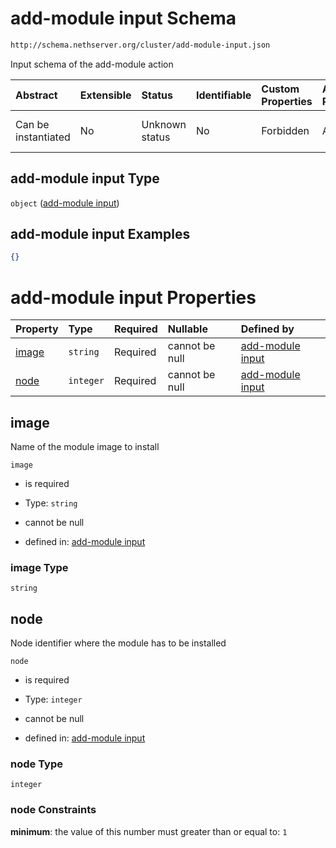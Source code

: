 # add-module input Schema

```txt
http://schema.nethserver.org/cluster/add-module-input.json
```

Input schema of the add-module action

| Abstract            | Extensible | Status         | Identifiable | Custom Properties | Additional Properties | Access Restrictions | Defined In                                                                    |
| :------------------ | :--------- | :------------- | :----------- | :---------------- | :-------------------- | :------------------ | :---------------------------------------------------------------------------- |
| Can be instantiated | No         | Unknown status | No           | Forbidden         | Allowed               | none                | [add-module-input.json](cluster/add-module-input.json "open original schema") |

## add-module input Type

`object` ([add-module input](add-module-input.md))

## add-module input Examples

```json
{}
```

# add-module input Properties

| Property        | Type      | Required | Nullable       | Defined by                                                                                                                              |
| :-------------- | :-------- | :------- | :------------- | :-------------------------------------------------------------------------------------------------------------------------------------- |
| [image](#image) | `string`  | Required | cannot be null | [add-module input](add-module-input-properties-image.md "http://schema.nethserver.org/cluster/add-module-input.json#/properties/image") |
| [node](#node)   | `integer` | Required | cannot be null | [add-module input](add-module-input-properties-node.md "http://schema.nethserver.org/cluster/add-module-input.json#/properties/node")   |

## image

Name of the module image to install

`image`

*   is required

*   Type: `string`

*   cannot be null

*   defined in: [add-module input](add-module-input-properties-image.md "http://schema.nethserver.org/cluster/add-module-input.json#/properties/image")

### image Type

`string`

## node

Node identifier where the module has to be installed

`node`

*   is required

*   Type: `integer`

*   cannot be null

*   defined in: [add-module input](add-module-input-properties-node.md "http://schema.nethserver.org/cluster/add-module-input.json#/properties/node")

### node Type

`integer`

### node Constraints

**minimum**: the value of this number must greater than or equal to: `1`
